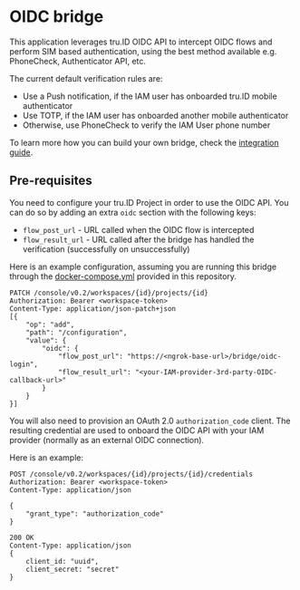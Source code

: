 # OIDC bridge

This application leverages tru.ID OIDC API to intercept OIDC flows and perform SIM based authentication,
using the best method available e.g. PhoneCheck, Authenticator API, etc.

The current default verification rules are:

* Use a Push notification, if the IAM user has onboarded tru.ID mobile authenticator
* Use TOTP, if the IAM user has onboarded another mobile authenticator
* Otherwise, use PhoneCheck to verify the IAM User phone number

To learn more how you can build your own bridge, check the [integration guide](https://developer.tru.id/docs/oidc/integration).

## Pre-requisites

You need to configure your tru.ID Project in order to use the OIDC API. You can do so by adding an extra
`oidc` section with the following keys:

* `flow_post_url` - URL called when the OIDC flow is intercepted
* `flow_result_url` - URL called after the bridge has handled the verification (successfully on unsuccessfully)

Here is an example configuration, assuming you are running this bridge through the
[docker-compose.yml](../docker-compose.yml) provided in this repository.

```
PATCH /console/v0.2/workspaces/{id}/projects/{id}
Authorization: Bearer <workspace-token>
Content-Type: application/json-patch+json
[{
	"op": "add",
	"path": "/configuration",
	"value": {
		"oidc": {
            "flow_post_url": "https://<ngrok-base-url>/bridge/oidc-login",
            "flow_result_url": "<your-IAM-provider-3rd-party-OIDC-callback-url>"
        }
	}
}]
```

You will also need to provision an OAuth 2.0 `authorization_code` client. The resulting credential are
used to onboard the OIDC API with your IAM provider (normally as an external OIDC connection).

Here is an example:

```
POST /console/v0.2/workspaces/{id}/projects/{id}/credentials
Authorization: Bearer <workspace-token>
Content-Type: application/json

{
    "grant_type": "authorization_code"
}

200 OK
Content-Type: application/json
{
    client_id: "uuid",
    client_secret: "secret"
}
```
